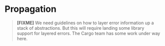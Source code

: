 # Propagation

> **[FIXME]** We need guidelines on how to layer error information up a stack of
> abstractions. But this will require landing some library support for layered
> errors. The Cargo team has some work under way here.
